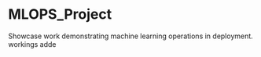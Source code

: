 # MLOPS_Project
Showcase work demonstrating machine learning operations in deployment.
workings adde
